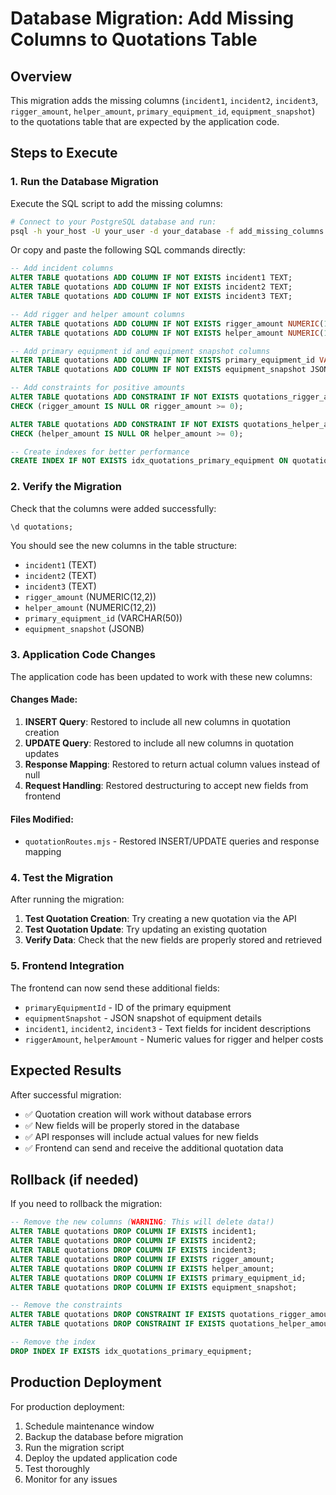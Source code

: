 # Database Migration: Add Missing Columns to Quotations Table

## Overview
This migration adds the missing columns (`incident1`, `incident2`, `incident3`, `rigger_amount`, `helper_amount`, `primary_equipment_id`, `equipment_snapshot`) to the quotations table that are expected by the application code.

## Steps to Execute

### 1. Run the Database Migration
Execute the SQL script to add the missing columns:

```bash
# Connect to your PostgreSQL database and run:
psql -h your_host -U your_user -d your_database -f add_missing_columns.sql
```

Or copy and paste the following SQL commands directly:

```sql
-- Add incident columns
ALTER TABLE quotations ADD COLUMN IF NOT EXISTS incident1 TEXT;
ALTER TABLE quotations ADD COLUMN IF NOT EXISTS incident2 TEXT;
ALTER TABLE quotations ADD COLUMN IF NOT EXISTS incident3 TEXT;

-- Add rigger and helper amount columns
ALTER TABLE quotations ADD COLUMN IF NOT EXISTS rigger_amount NUMERIC(12,2);
ALTER TABLE quotations ADD COLUMN IF NOT EXISTS helper_amount NUMERIC(12,2);

-- Add primary equipment id and equipment snapshot columns
ALTER TABLE quotations ADD COLUMN IF NOT EXISTS primary_equipment_id VARCHAR(50);
ALTER TABLE quotations ADD COLUMN IF NOT EXISTS equipment_snapshot JSONB;

-- Add constraints for positive amounts
ALTER TABLE quotations ADD CONSTRAINT IF NOT EXISTS quotations_rigger_amount_positive 
CHECK (rigger_amount IS NULL OR rigger_amount >= 0);

ALTER TABLE quotations ADD CONSTRAINT IF NOT EXISTS quotations_helper_amount_positive 
CHECK (helper_amount IS NULL OR helper_amount >= 0);

-- Create indexes for better performance
CREATE INDEX IF NOT EXISTS idx_quotations_primary_equipment ON quotations(primary_equipment_id);
```

### 2. Verify the Migration
Check that the columns were added successfully:

```sql
\d quotations;
```

You should see the new columns in the table structure:
- `incident1` (TEXT)
- `incident2` (TEXT) 
- `incident3` (TEXT)
- `rigger_amount` (NUMERIC(12,2))
- `helper_amount` (NUMERIC(12,2))
- `primary_equipment_id` (VARCHAR(50))
- `equipment_snapshot` (JSONB)

### 3. Application Code Changes
The application code has been updated to work with these new columns:

#### Changes Made:
1. **INSERT Query**: Restored to include all new columns in quotation creation
2. **UPDATE Query**: Restored to include all new columns in quotation updates
3. **Response Mapping**: Restored to return actual column values instead of null
4. **Request Handling**: Restored destructuring to accept new fields from frontend

#### Files Modified:
- `quotationRoutes.mjs` - Restored INSERT/UPDATE queries and response mapping

### 4. Test the Migration
After running the migration:

1. **Test Quotation Creation**: Try creating a new quotation via the API
2. **Test Quotation Update**: Try updating an existing quotation
3. **Verify Data**: Check that the new fields are properly stored and retrieved

### 5. Frontend Integration
The frontend can now send these additional fields:
- `primaryEquipmentId` - ID of the primary equipment
- `equipmentSnapshot` - JSON snapshot of equipment details
- `incident1`, `incident2`, `incident3` - Text fields for incident descriptions
- `riggerAmount`, `helperAmount` - Numeric values for rigger and helper costs

## Expected Results

After successful migration:
- ✅ Quotation creation will work without database errors
- ✅ New fields will be properly stored in the database
- ✅ API responses will include actual values for new fields
- ✅ Frontend can send and receive the additional quotation data

## Rollback (if needed)
If you need to rollback the migration:

```sql
-- Remove the new columns (WARNING: This will delete data!)
ALTER TABLE quotations DROP COLUMN IF EXISTS incident1;
ALTER TABLE quotations DROP COLUMN IF EXISTS incident2;
ALTER TABLE quotations DROP COLUMN IF EXISTS incident3;
ALTER TABLE quotations DROP COLUMN IF EXISTS rigger_amount;
ALTER TABLE quotations DROP COLUMN IF EXISTS helper_amount;
ALTER TABLE quotations DROP COLUMN IF EXISTS primary_equipment_id;
ALTER TABLE quotations DROP COLUMN IF EXISTS equipment_snapshot;

-- Remove the constraints
ALTER TABLE quotations DROP CONSTRAINT IF EXISTS quotations_rigger_amount_positive;
ALTER TABLE quotations DROP CONSTRAINT IF EXISTS quotations_helper_amount_positive;

-- Remove the index
DROP INDEX IF EXISTS idx_quotations_primary_equipment;
```

## Production Deployment
For production deployment:
1. Schedule maintenance window
2. Backup the database before migration
3. Run the migration script
4. Deploy the updated application code
5. Test thoroughly
6. Monitor for any issues